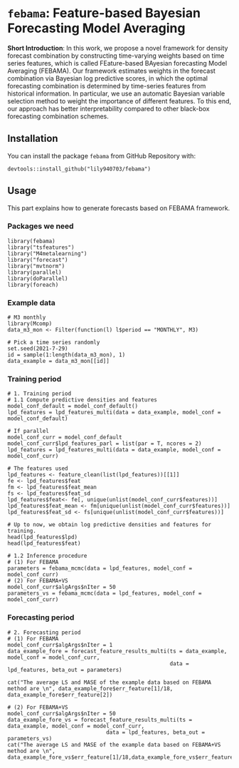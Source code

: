 # `febama`: Feature-based Bayesian Forecasting Model Averaging

**Short Introduction**: In this work, we propose a novel framework for density forecast combination by constructing time-varying weights based on time series features, which is called FEature-based BAyesian forecasting Model Averaging (FEBAMA). Our framework estimates weights in the forecast combination via Bayesian log predictive scores, in which the optimal forecasting combination is determined by time-series features from historical information. In particular, we use an automatic Bayesian variable selection method to weight the importance of different features. To this end, our approach has better interpretability compared to other black-box forecasting combination schemes.  

## Installation
You can install the package `febama` from GitHub Repository with:
```
devtools::install_github("lily940703/febama")
```
## Usage
This part explains how to generate forecasts based on FEBAMA framework.

### Packages we need
```
library(febama)
library("tsfeatures")
library("M4metalearning")
library("forecast")
library("mvtnorm")
library(parallel)
library(doParallel)
library(foreach)
```

### Example data
```
# M3 monthly
library(Mcomp)
data_m3_mon <- Filter(function(l) l$period == "MONTHLY", M3)

# Pick a time series randomly
set.seed(2021-7-29)
id = sample(1:length(data_m3_mon), 1)
data_example = data_m3_mon[[id]]
```

### Training period
```
# 1. Training period
# 1.1 Compute predictive densities and features
model_conf_default = model_conf_default()
lpd_features = lpd_features_multi(data = data_example, model_conf = model_conf_default)

# If parallel
model_conf_curr = model_conf_default
model_conf_curr$lpd_features_parl = list(par = T, ncores = 2)
lpd_features = lpd_features_multi(data = data_example, model_conf = model_conf_curr)

# The features used
lpd_features <- feature_clean(list(lpd_features))[[1]]
fe <- lpd_features$feat
fm <- lpd_features$feat_mean
fs <- lpd_features$feat_sd
lpd_features$feat<- fe[, unique(unlist(model_conf_curr$features))]
lpd_features$feat_mean <- fm[unique(unlist(model_conf_curr$features))]
lpd_features$feat_sd <- fs[unique(unlist(model_conf_curr$features))]

# Up to now, we obtain log predictive densities and features for training.
head(lpd_features$lpd)
head(lpd_features$feat)

# 1.2 Inference procedure
# (1) For FEBAMA
parameters = febama_mcmc(data = lpd_features, model_conf = model_conf_curr)
# (2) For FEBAMA+VS
model_conf_curr$algArgs$nIter = 50
parameters_vs = febama_mcmc(data = lpd_features, model_conf = model_conf_curr)
```

### Forecasting period
```
# 2. Forecasting period
# (1) For FEBAMA
model_conf_curr$algArgs$nIter = 1
data_example_fore = forecast_feature_results_multi(ts = data_example, model_conf = model_conf_curr,
                                                   data = lpd_features, beta_out = parameters)

cat("The average LS and MASE of the example data based on FEBAMA method are \n", data_example_fore$err_feature[1]/18, data_example_fore$err_feature[2])

# (2) For FEBAMA+VS
model_conf_curr$algArgs$nIter = 50
data_example_fore_vs = forecast_feature_results_multi(ts = data_example, model_conf = model_conf_curr,
                               data = lpd_features, beta_out = parameters_vs)
cat("The average LS and MASE of the example data based on FEBAMA+VS method are \n", data_example_fore_vs$err_feature[1]/18,data_example_fore_vs$err_feature[2])
```
